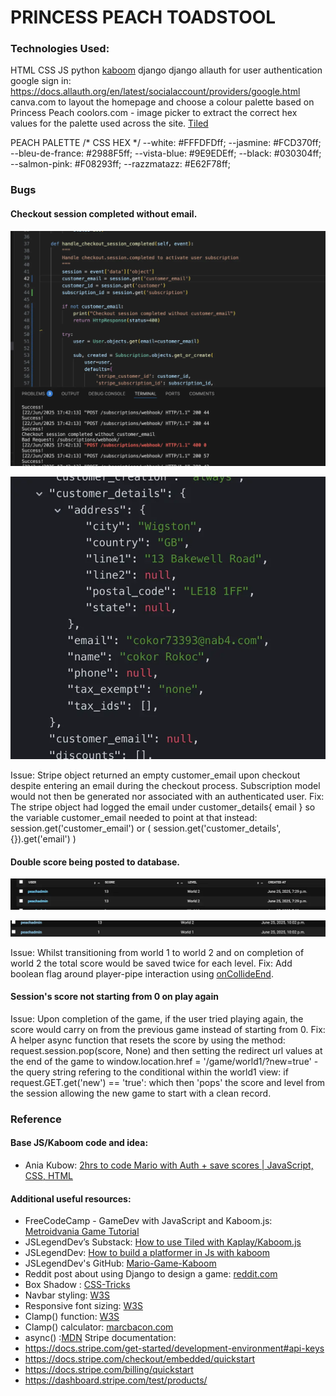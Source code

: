 # PRINCESS PEACH TOADSTOOL


### Technologies Used:
HTML
CSS
JS
python
[kaboom](https://github.com/replit/kaboom)
django 
django allauth for user authentication
google sign in: https://docs.allauth.org/en/latest/socialaccount/providers/google.html 
canva.com to layout the homepage and choose a colour palette based on Princess Peach
coolors.com - image picker to extract the correct hex values for the palette used across the site.
[Tiled](https://www.mapeditor.org/)

PEACH PALETTE
/* CSS HEX */
--white: #FFFDFDff;
--jasmine: #FCD370ff;
--bleu-de-france: #2988F5ff;
--vista-blue: #9E9EDEff;
--black: #030304ff;
--salmon-pink: #F08293ff;
--razzmatazz: #E62F78ff;
 
### Bugs
#### Checkout session completed without email.

![Bug: Stripe webhook handler](README-folder/bug1-webhook-handler.webp)

![Bug: Stripe response](README-folder/bug1-stripe-response.webp)

Issue: Stripe object returned an empty customer_email upon checkout despite entering an email during the checkout process. Subscription model would not then be generated nor associated with an authenticated user.
Fix: The stripe object had logged the email under customer_details{ email } so the variable customer_email needed to point at that instead:
    session.get('customer_email') or (
            session.get('customer_details', {}).get('email')
            )

#### Double score being posted to database.

![Bug: double score being posted on collision with pipes](README-folder/bug2-double-score-1.webp)

![Bug: double score being posted transitioning from W1 to W2](README-folder/bug2-double-score-2.webp)

Issue: Whilst transitioning from world 1 to world 2 and on completion of world 2 the total score would be saved twice for each level.
Fix: Add boolean flag around player-pipe interaction using [onCollideEnd](https://kaboomjs.com/#onCollideEnd).

#### Session's score not starting from 0 on play again
Issue: Upon completion of the game, if the user tried playing again, the score would carry on from the previous game instead of starting from 0. 
Fix: A helper async function that resets the score by using the method: request.session.pop(score, None) and then setting the redirect url values at the end of the game to window.location.href = '/game/world1/?new=true' - the query string refering to the conditional within the world1 view: if request.GET.get('new') == 'true': which then 'pops' the score and level from the session allowing the new game to start with a clean record. 


### Reference
#### Base JS/Kaboom code and idea:  
- Ania Kubow: [2hrs to code Mario with Auth + save scores | JavaScript, CSS, HTML](https://youtu.be/1CVSI3MZNNg?si=TbMVZsDU_YM94oDa)
#### Additional useful resources:  
- FreeCodeCamp - GameDev with JavaScript and Kaboom.js: [Metroidvania Game Tutorial](https://youtu.be/iM1iSvloMlo?si=RQNq9j1hE3W3yzap) 
- JSLegendDev’s Substack: [How to use Tiled with Kaplay/Kaboom.js](https://jslegenddev.substack.com/p/how-to-use-tiled-with-kaboomjs)
- JSLegendDev: [How to build a platformer in Js with kaboom](https://www.youtube.com/watch?v=wZpbTR7pYR0)
- JSLegendDev's GitHub: [Mario-Game-Kaboom](https://github.com/JSLegendDev/Mario-Game-Kaboom.js/blob/master/main.js)
- Reddit post about using Django to design a game: [reddit.com](https://www.reddit.com/r/django/comments/181i3ix/can_you_design_a_game_with_django/)
- Box Shadow : [CSS-Tricks](https://css-tricks.com/almanac/properties/b/box-shadow/)
- Navbar styling: [W3S](https://www.w3schools.com/css/tryit.asp?filename=trycss_navbar_horizontal_black_active)
- Responsive font sizing: [W3S](https://www.w3schools.com/css/css_font_size.asp)
- Clamp() function: [W3S](https://www.w3schools.com/cssref/func_clamp.php)
- Clamp() calculator: [marcbacon.com](https://www.marcbacon.com/tools/clamp-calculator/)
- async() :[MDN](https://developer.mozilla.org/en-US/docs/Web/JavaScript/Reference/Statements/async_function)
Stripe documentation: 
 - https://docs.stripe.com/get-started/development-environment#api-keys
 - https://docs.stripe.com/checkout/embedded/quickstart
 - https://docs.stripe.com/billing/quickstart
 - https://dashboard.stripe.com/test/products/